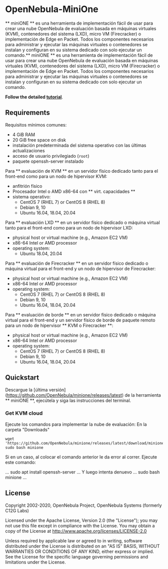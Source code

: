 # OpenNebula-MiniOne

** miniONE ** es una herramienta de implementación fácil de usar para crear una nube OpenNebula de evaluación basada en máquinas virtuales (KVM), contenedores del sistema (LXD), micro VM (Firecracker) o implementación de Edge en Packet. Todos los componentes necesarios para administrar y ejecutar las máquinas virtuales o contenedores se instalan y configuran en su sistema dedicado con solo ejecutar un comando.** miniONE ** es una herramienta de implementación fácil de usar para crear una nube OpenNebula de evaluación basada en máquinas virtuales (KVM), contenedores del sistema (LXD), micro VM (Firecracker) o implementación de Edge en Packet. Todos los componentes necesarios para administrar y ejecutar las máquinas virtuales o contenedores se instalan y configuran en su sistema dedicado con solo ejecutar un comando.

**Follow the detailed [tutorial](https://docs.opennebula.io/minione/)**.

## Requirements

Requisitos mínimos comunes:
- 4 GiB RAM
- 20 GiB free space on disk
- instalación predeterminada del sistema operativo con las últimas actualizaciones
- acceso de usuario privilegiado (`root`)
- paquete openssh-server instalado

Para ** evaluación de KVM ** en un servidor físico dedicado tanto para el front-end como para un nodo de hipervisor KVM:
- anfitrión físico
- Procesador Intel o AMD x86-64 con ** virt. capacidades **
- sistema operativo:
  - CentOS 7 (RHEL 7) or CentOS 8 (RHEL 8)
  - Debian 9, 10
  - Ubuntu 16.04, 18.04, 20.04

Para ** evaluación LXD ** en un servidor físico dedicado o máquina virtual tanto para el front-end como para un nodo de hipervisor LXD:
- physical host or virtual machine (e.g., Amazon EC2 VM)
- x86-64 Intel or AMD processor
- operating system:
  - Ubuntu 18.04, 20.04

Para ** evaluación de Firecracker ** en un servidor físico dedicado o máquina virtual para el front-end y un nodo de hipervisor de Firecracker:
- physical host or virtual machine (e.g., Amazon EC2 VM)
- x86-64 Intel or AMD processor
- operating system:
  - CentOS 7 (RHEL 7) or CentOS 8 (RHEL 8)
  - Debian 9, 10
  - Ubuntu 16.04, 18.04, 20.04

Para ** evaluación de borde ** en un servidor físico dedicado o máquina virtual para el front-end y un servidor físico de borde de paquete remoto para un nodo de hipervisor ** KVM o Firecracker **:

- physical host or virtual machine (e.g., Amazon EC2 VM)
- x86-64 Intel or AMD processor
- operating system:
  - CentOS 7 (RHEL 7) or CentOS 8 (RHEL 8)
  - Debian 9, 10
  - Ubuntu 16.04, 18.04, 20.04

## Quickstart


Descargue la [última versión] (https://github.com/OpenNebula/minione/releases/latest) de la herramienta ** miniONE **, ejecútela y siga las instrucciones del terminal.
### Get KVM cloud

Ejecute los comandos para implementar la nube de evaluación:
En la carpeta "Downloads"

```
wget 'https://github.com/OpenNebula/minione/releases/latest/download/minione'
sudo bash minione
```
Si en un caso, al colocar el comando anterior le da error al correr.
Ejecute este comando:

...
sudo apt install openssh-server
...
Y luego intenta denuevo
...
sudo bash minione
...

## License

Copyright 2002-2020, OpenNebula Project, OpenNebula Systems (formerly C12G Labs)

Licensed under the Apache License, Version 2.0 (the "License"); you may
not use this file except in compliance with the License. You may obtain
a copy of the License at http://www.apache.org/licenses/LICENSE-2.0

Unless required by applicable law or agreed to in writing, software
distributed under the License is distributed on an "AS IS" BASIS,
WITHOUT WARRANTIES OR CONDITIONS OF ANY KIND, either express or implied.
See the License for the specific language governing permissions and
limitations under the License.
